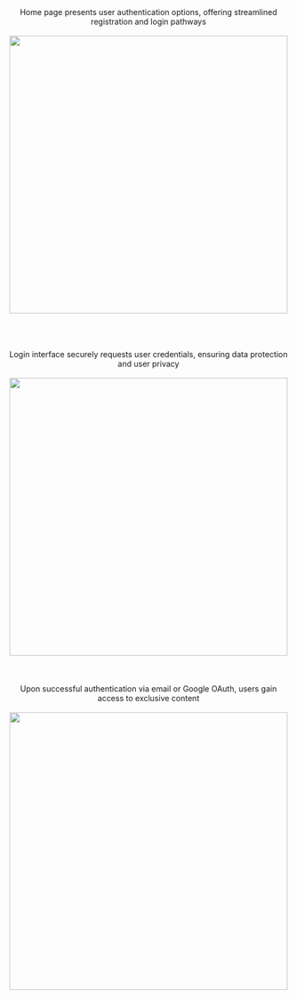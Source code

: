 

<div align = "center">
  Home page presents user authentication options, offering streamlined registration and login pathways
  <br>
  <br>
  <img src="https://github.com/ojasm777/Authentication/assets/72275410/80ef267b-c5df-468f-ab11-58039a358954" width="500">
  <br>
  <br>
  <br>
  <br>
  
  Login interface securely requests user credentials, ensuring data protection and user privacy
  <br>
  <br>
  <img src="https://github.com/ojasm777/Authentication/assets/72275410/97bf15bf-53bd-4db5-97f9-04b076f4a9d8" width="500">
  <br>
  <br>
  <br>
  <br>
  Upon successful authentication via email or Google OAuth, users gain access to exclusive content
  <br>
  <br>
  <img src="https://github.com/ojasm777/Authentication/assets/72275410/7b25e301-4f56-4194-994d-1ebf625f36db" width="500"> 
  <br>
  <br>
  <br>
</div>
